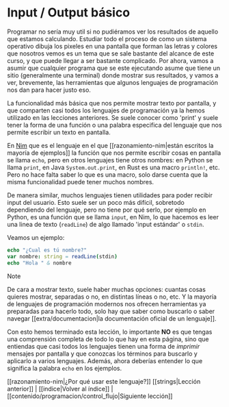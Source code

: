 # Input / Output básico

Programar no sería muy util si no pudiéramos ver los resultados de aquello que estamos calculando. Estudiar todo el proceso de como un sistema operativo dibuja los pixeles en una pantalla que forman las letras y colores que nosotros vemos es un tema que se sale bastante del alcance de este curso, y que puede llegar a ser bastante complicado. Por ahora, vamos a asumir que cualquier programa que se este ejecutando asume que tiene un sitio (generalmente una terminal) donde mostrar sus resultados, y vamos a ver, brevemente, las herramientas que algunos lenguajes de programación nos dan para hacer justo eso.

La funcionalidad más básica que nos permite mostrar texto por pantalla, y que comparten casi todos los lenguajes de programación ya la hemos utilizado en las lecciones anteriores. Se suele conocer como 'print' y suele tener la forma de una función o una palabra especifica del lenguaje que nos permite escribir un texto en pantalla.

En [Nim](https://nim-lang.org/) que es el lenguaje en el que [[razonamiento-nim|están escritos la mayoría de ejemplos]] la función que nos permite escribir cosas en pantalla se llama `echo`, pero en otros lenguajes tiene otros nombres: en Python se llama `print`, en Java `System.out.print`, en Rust es una macro `println!`, etc. Pero no hace falta saber lo que es una macro, solo darse cuenta que la misma funcionalidad puede tener muchos nombres.

De manera similar, muchos lenguajes tienen utilidades para poder recibir input del usuario. Esto suele ser un poco más difícil, sobretodo dependiendo del lenguaje, pero no tiene por qué serlo, por ejemplo en Python, es una función que se llama `input`, en Nim, lo que hacemos es leer una linea de texto (`readLine`) de algo llamado 'input estándar' o `stdin`.

Veamos un ejemplo:

```nim
echo "¿Cual es tú nombre?"
var nombre: string = readLine(stdin)
echo "Hola " & nombre
```

> [!NOTE]
> De cara a mostrar texto, suele haber muchas opciones: cuantas cosas quieres mostrar, separadas o no, en distintas líneas o no, etc. Y la mayoría de lenguajes de programación modernos nos ofrecen herramientas ya preparadas para hacerlo todo, solo hay que saber como buscarlo o saber navegar [[extra/documentacion|la documentación oficial de un lenguaje]].

Con esto hemos terminado esta lección, lo importante **NO** es que tengas una comprensión completa de todo lo que hay en esta página, sino que entiendas que casi todos los lenguajes tienen una forma de _imprimir_ mensajes por pantalla y que conozcas los términos para buscarlo y aplicarlo a varios lenguajes. Además, ahora deberías entender lo que significa la palabra `echo` en los ejemplos.

[[razonamiento-nim|¿Por qué usar este lenguaje?]]
[[strings|Lección anterior]] | [[indice|Volver al índice]]  | [[contenido/programacion/control_flujo|Siguiente lección]]
